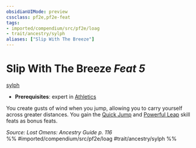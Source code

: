 ```yaml
---
obsidianUIMode: preview
cssclass: pf2e,pf2e-feat
tags:
- imported/compendium/src/pf2e/loag
- trait/ancestry/sylph
aliases: ["Slip With The Breeze"]
---
```

# Slip With The Breeze  *Feat 5*  
[sylph](sylph-b2.md)  

- **Prerequisites**: expert in [Athletics](../skills.md#Athletics)

You create gusts of wind when you jump, allowing you to carry yourself across greater distances. You gain the [Quick Jump](quick-jump.md) and [Powerful Leap](powerful-leap.md) skill feats as bonus feats.

*Source: Lost Omens: Ancestry Guide p. 116*  
%% #imported/compendium/src/pf2e/loag #trait/ancestry/sylph %%